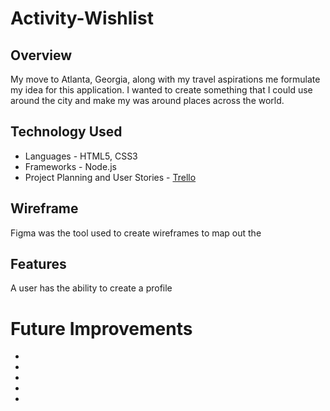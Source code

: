 # Activity-Wishlist

## Overview

My move to Atlanta, Georgia, along with my travel aspirations  me formulate my idea for this application.  I wanted to create something that I could use around the city and make my was around places across the world.  




## Technology Used

* Languages - HTML5, CSS3
* Frameworks - Node.js
* Project Planning and User Stories  - [Trello](https://trello.com/b/J5TmVQe1/project-2-activity-wishlist)

## Wireframe

Figma was the tool used to create wireframes to map out the 

## Features

A user has the ability to create a profile

#

# Future Improvements
*
*
*
*
*